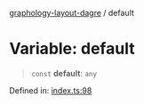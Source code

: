 [graphology-layout-dagre](../wiki/globals) / default

# Variable: default

> `const` **default**: `any`

Defined in: [index.ts:98](https://github.com/jmalena/graphology-layout-dagre/blob/2e835d13fd6a942bc3e7a99f00692f6f3271b9cc/src/index.ts#L98)
